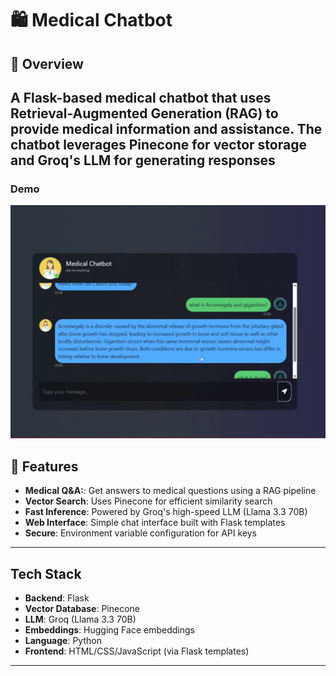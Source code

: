 # 🛍️ Medical Chatbot 

## 📌 Overview

A Flask-based medical chatbot that uses Retrieval-Augmented Generation (RAG) to provide medical information and assistance. The chatbot leverages Pinecone for vector storage and Groq's LLM for generating responses
---

### Demo

[![Watch the demo video](image.png)]()

## 🚀 Features

- **Medical Q&A:**: Get answers to medical questions using a RAG pipeline 
- **Vector Search**: Uses Pinecone for efficient similarity search  
- **Fast Inference**: Powered by Groq's high-speed LLM (Llama 3.3 70B)  
- **Web Interface**: Simple chat interface built with Flask templates 
- **Secure**: Environment variable configuration for API keys

---

## Tech Stack
- **Backend**: Flask
- **Vector Database**: Pinecone
- **LLM**: Groq (Llama 3.3 70B)
- **Embeddings**: Hugging Face embeddings
- **Language**: Python
- **Frontend**: HTML/CSS/JavaScript (via Flask templates)

---




